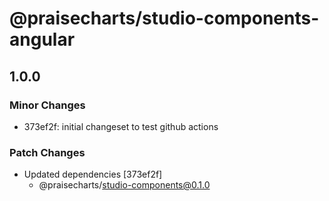 # @praisecharts/studio-components-angular

## 1.0.0

### Minor Changes

- 373ef2f: initial changeset to test github actions

### Patch Changes

- Updated dependencies [373ef2f]
  - @praisecharts/studio-components@0.1.0
